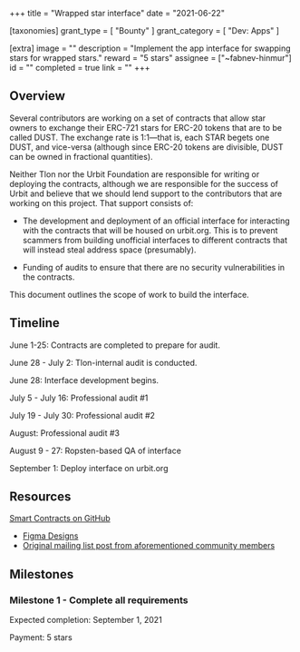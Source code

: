 +++
title = "Wrapped star interface"
date = "2021-06-22"

[taxonomies]
grant_type = [ "Bounty" ]
grant_category = [ "Dev: Apps" ]

[extra]
image = ""
description = "Implement the app interface for swapping stars for wrapped stars."
reward = "5 stars"
assignee = ["~fabnev-hinmur"]
id = ""
completed = true
link = ""
+++

## Overview

Several contributors are working on a set of contracts that allow star owners to exchange their ERC-721 stars for ERC-20 tokens that are to be called DUST. The exchange rate is 1:1—that is, each STAR begets one DUST, and vice-versa (although since ERC-20 tokens are divisible, DUST can be owned in fractional quantities).

Neither Tlon nor the Urbit Foundation are responsible for writing or deploying the contracts, although we are responsible for the success of Urbit and believe that we should lend support to the contributors that are working on this project. That support consists of:

- The development and deployment of an official interface for interacting with the contracts that will be housed on urbit.org. This is to prevent scammers from building unofficial interfaces to different contracts that will instead steal address space (presumably).

- Funding of audits to ensure that there are no security vulnerabilities in the contracts.

This document outlines the scope of work to build the interface.

## Timeline

June 1-25: Contracts are completed to prepare for audit.

June 28 - July 2: Tlon-internal audit is conducted.

June 28: Interface development begins.

July 5 - July 16: Professional audit #1

July 19 - July 30: Professional audit #2

August: Professional audit #3

August 9 - 27: Ropsten-based QA of interface

September 1: Deploy interface on urbit.org

## Resources

[Smart Contracts on GitHub](https://github.com/ransonhobbes/stardust)

- [Figma Designs](https://www.figma.com/file/q3BmgjWVaJ2cMlMY7hcDqS/market.urbit.org?node-id=0%3A1)
- [Original mailing list post from aforementioned community members](https://groups.google.com/a/urbit.org/g/dev/c/EQVU2-GKo04)

## Milestones

### Milestone 1 - Complete all requirements

Expected completion: September 1, 2021

Payment: 5 stars
